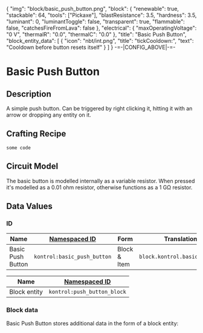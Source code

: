 {
    "img": "block/basic_push_button.png",
    "block": {
        "renewable": true,
        "stackable": 64,
        "tools": ["Pickaxe"],
        "blastResistance": 3.5,
        "hardness": 3.5,
        "luminant": 0,
        "luminantToggle": false,
        "transparent": true,
        "flammable": false,
        "catchesFireFromLava": false
    },
    "electrical": {
        "maxOperatingVoltage": "0 V",
        "thermalR": "0.0",
        "thermalC": "0.0"
    },
    "title": "Basic Push Button",
    "block_entity_data": [
        {
            "icon": "nbt/int.png",
            "title": "tickCooldown:",
            "text": "Cooldown before button resets itself"
        }
    ]
}
-=-|CONFIG_ABOVE|-=-


# Basic Push Button

<ModInfoCard :img="img" :blockData="block" :electricalData="electrical" :title="title" />


## Description

A simple push button. Can be triggered by right clicking it, hitting it with an arrow or dropping any entity on it.

## Crafting Recipe


```
some code
```

## Circuit Model

The basic button is modelled internally as a variable resistor. When pressed it's modelled as a 0.01 ohm resistor, otherwise 
functions as a 1 GΩ resistor.


## Data Values

### ID
| Name | [Namespaced ID](https://minecraft.fandom.com/wiki/Namespaced_ID) | Form | Translation Key |
| --- | --- | --- | --- |
| Basic Push Button | `kontrol:basic_push_button` | Block & Item | `block.kontrol.basic_push_button` |

| Name | [Namespaced ID](https://minecraft.fandom.com/wiki/Namespaced_ID) |
| --- | --- |
| Block entity | `kontrol:push_button_block` |


### Block data

Basic Push Button stores additional data in the form of a block entity:

<WikiTree icon="nbt/compound.png" :data="block_entity_data" :inherit="['electricalBlockEntity']" title="<b>Block entity data</b>" />
